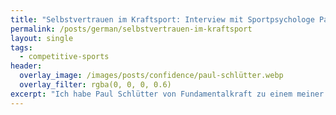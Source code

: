 ```yaml
---
title: "Selbstvertrauen im Kraftsport: Interview mit Sportpsychologe Paul Schlütter"
permalink: /posts/german/selbstvertrauen-im-kraftsport
layout: single
tags: 
  - competitive-sports
header:
  overlay_image: /images/posts/confidence/paul-schlütter.webp
  overlay_filter: rgba(0, 0, 0, 0.6)
excerpt: "Ich habe Paul Schlütter von Fundamentalkraft zu einem meiner Lieblingsthemen interviewt: Confidence im Kraftsport. Paul, ein erfahrener Sportpsychologe, hat uns super spannende Einblicke in die Bedeutung von Selbstvertrauen im Training und Wettkampf gegeben. Diese möchte ich nun gerne mit euch teilen. Erfahrt mehr über die Definition von Selbstvertrauen, wissenschaftliche Hintergründe und praktische Tipps, die euch helfen können, euer volles Potenzial im Training zu entfalten."
---
```


<meta name="robots" content="noindex">

